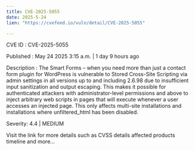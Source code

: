 ```yaml
---
title: CVE-2025-5055
date: 2025-5-24
lien: "https://cvefeed.io/vuln/detail/CVE-2025-5055"

---
```


CVE ID : CVE-2025-5055

Published :  May 24
2025
3:15 a.m. | 1 day
9 hours ago

Description : The Smart Forms – when you need more than just a contact form plugin for WordPress is vulnerable to Stored Cross-Site Scripting via admin settings in all versions up to
and including
2.6.98 due to insufficient input sanitization and output escaping. This makes it possible for authenticated attackers
with administrator-level permissions and above
to inject arbitrary web scripts in pages that will execute whenever a user accesses an injected page. This only affects multi-site installations and installations where unfiltered_html has been disabled.

Severity: 4.4 | MEDIUM

Visit the link for more details
such as CVSS details
affected products
timeline
and more...

